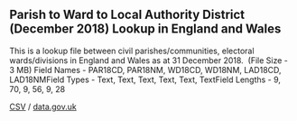 ## Parish to Ward to Local Authority District (December 2018) Lookup in England and Wales

This is a lookup file between civil parishes/communities, electoral wards/divisions in England and Wales as at 31 December 2018.  (File Size - 3 MB) Field Names - PAR18CD, PAR18NM, WD18CD, WD18NM, LAD18CD, LAD18NMField Types - Text, Text, Text, Text, Text, TextField Lengths - 9, 70, 9, 56, 9, 28

[CSV](../csv/072.csv) / [data.gov.uk](https://data.gov.uk/dataset/77f46dd3-7afb-43ba-9935-3c370c2f44d4/parish-to-ward-to-local-authority-district-december-2018-lookup-in-england-and-wales)


